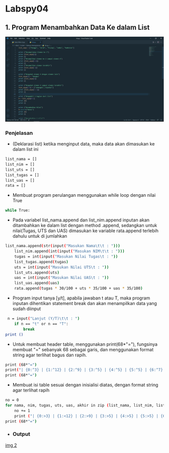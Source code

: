 # Labspy04

## 1. Program Menambahkan Data Ke dalam List

![img 1](screenshot/1.png)

### Penjelasan 
 - (Deklarasi list) ketika menginput data, maka data akan dimasukan ke dalam list ini

 ```bash
list_nama = []
list_nim = []
list_uts = []
list_tugas = []
list_uas = [] 
rata = []
 ```

 - Membuat program perulangan menggunakan while loop dengan nilai True

 ```bash
 while True:
 ```
- Pada variabel list_nama.append dan list_nim.append inputan akan ditambahkan ke dalam list dengan method .append, sedangkan untuk nilai(Tugas, UTS dan UAS) dimasukan ke variable rata.append terlebih dahulu untuk di jumlahkan

```bash
list_nama.append(str(input("Masukan Nama\t\t : ")))
    list_nim.append(int(input("Masukan NIM\t\t : ")))
    tugas = int(input("Masukan Nilai Tugas\t : "))
    list_tugas.append(tugas)
    uts = int(input("Masukan Nilai UTS\t : "))
    list_uts.append(uts)
    uas = int(input("Masukan Nilai UAS\t : "))
    list_uas.append(uas)
    rata.append(tugas * 30/100 + uts * 35/100 + uas * 35/100)
```
- Program input tanya [y/t], apabila jawaban t atau T, maka program inputan dihentikan statement break dan akan menampilkan data yang sudah diinput

```bash
 n = input("Lanjut (Y/T)\t\t : ")
    if n == "t" or n == "T":
        break
print ()
```

- Untuk membuat header table, menggunakan print(68*"="), fungsinya membuat "=" sebanyak 68 sebagai garis, dan menggunakan format string agar terlihat bagus dan rapih.

```bash
print (68*"=")
print("| {0:^3} | {1:^12} | {2:^9} | {3:^5} | {4:^5} | {5:^5} | {6:^7} |".format("NO", "NAMA", "NIM" , "TUGAS", "UTS", "UAS", "AKHIR"))
print (68*"=")
```

- Membuat isi table sesuai dengan inisialisi diatas, dengan format string agar terlihat rapih

```bash
no = 0
for nama, nim, tugas, uts, uas, akhir in zip (list_nama, list_nim, list_tugas, list_uts, list_uas, rata):
    no += 1
    print ("| {0:>3} | {1:<12} | {2:>9} | {3:>5} | {4:>5} | {5:>5} | {6:>7} |".format(no, nama, nim, tugas, uts, uas, akhir))
print (68*"=")
```
- ### Output

[img 2](screenshot/2.png)